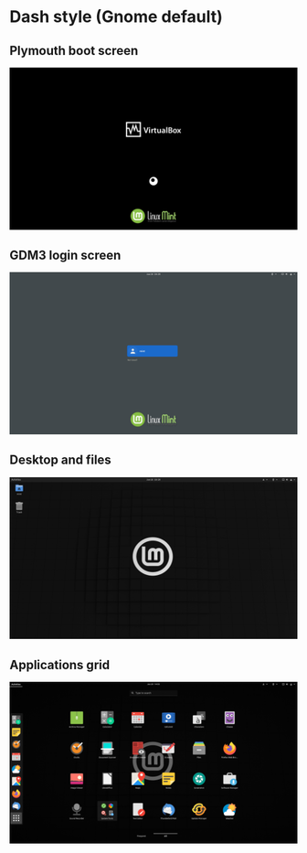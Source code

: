 # Dash style (Gnome default)

## Plymouth boot screen
![Plymouth boot screen](img/1_boot.png)

## GDM3 login screen
![GDM3 login screen](img/2_gdm3.png)

## Desktop and files
![Gnome-shell desktop](img/3_desktop_dash.png)

## Applications grid
![Gnome-shell app grid](img/4_appsgrid_dash.png)

